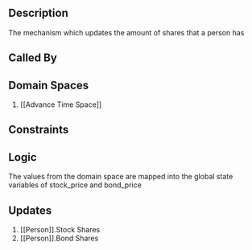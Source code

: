 ## Description

The mechanism which updates the amount of shares that a person has
## Called By
## Domain Spaces
1. [[Advance Time Space]]
## Constraints
## Logic
The values from the domain space are mapped into the global state variables of stock_price and bond_price

## Updates

1. [[Person]].Stock Shares
2. [[Person]].Bond Shares
